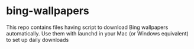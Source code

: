 # bing-wallpapers
This repo contains files having script to download Bing wallpapers automatically.
Use them with launchd in your Mac (or Windows equivalent) to set up daily downloads
